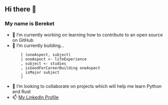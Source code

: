 ## Hi there 👋
### My name is Bereket

- 🔭 I’m currently working on learning how to contribute to an open source on GitHub
- 🌱 I’m currently building... 
```     
       [ (oneAspect, subject) 
       | oneAspect <- lifeExperience
       , subject <- studies
       , isGoodForCareerBuilding oneAspect
       , isMajor subject
       ]
```
- 👯 I’m looking to collaborate on projects which will help me learn Python and Rust
- 📫 [My LinkedIn Profile](https://www.linkedin.com/in/bereketgodebo)

<!--
**bereketgodebo/bereketgodebo** is a ✨ _special_ ✨ repository because its `README.md` (this file) appears on your GitHub profile.

Here are some ideas to get you started:




- 🤔 I’m looking for help with ...
- 💬 Ask me about ...

- 😄 Pronouns: ...
- ⚡ Fun fact: ...
-->
